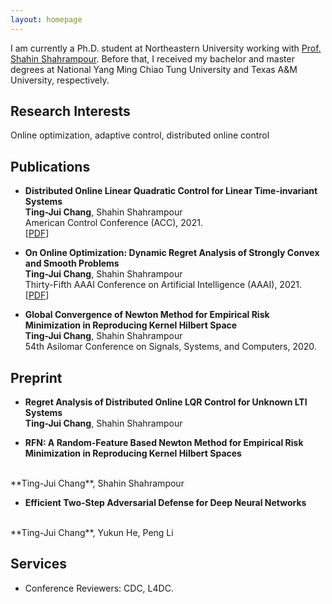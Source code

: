 ```yaml
---
layout: homepage
---
```


I am currently a Ph.D. student at Northeastern University working with [Prof. Shahin Shahrampour](https://shahrampour.sites.northeastern.edu/). Before that, I received my bachelor and master degrees at National Yang Ming Chiao Tung University and Texas A&M University, respectively.

## Research Interests

Online optimization, adaptive control, distributed online control


## Publications

- **Distributed Online Linear Quadratic Control for Linear Time-invariant Systems**
  <br>
  **Ting-Jui Chang**, Shahin Shahrampour
  <br>
  American Control Conference (ACC), 2021.
  <br>
  [[PDF](https://arxiv.org/abs/2009.13749)]

- **On Online Optimization: Dynamic Regret Analysis of Strongly Convex and Smooth Problems**
  <br>
  **Ting-Jui Chang**, Shahin Shahrampour
  <br>
  Thirty-Fifth AAAI Conference on Artificial Intelligence (AAAI), 2021.
  <br>
  [[PDF](https://ojs.aaai.org/index.php/AAAI/article/view/16858)]

- **Global Convergence of Newton Method for Empirical Risk Minimization in Reproducing Kernel 
Hilbert Space**
  <br>
  **Ting-Jui Chang**, Shahin Shahrampour
  <br>
  54th Asilomar Conference on Signals, Systems, and Computers, 2020.
  <br>
 
## Preprint

- **Regret Analysis of Distributed Online LQR Control for Unknown LTI Systems**
  <br>
  **Ting-Jui Chang**, Shahin Shahrampour
  <br>
  
 - **RFN: A Random-Feature Based Newton Method for Empirical Risk Minimization in Reproducing 
Kernel Hilbert Spaces**
  <br>
  **Ting-Jui Chang**, Shahin Shahrampour
  <br>
  
 - **Efficient Two-Step Adversarial Defense for Deep Neural Networks**
  <br>
  **Ting-Jui Chang**, Yukun He, Peng Li
  <br>

## Services

- Conference Reviewers: CDC, L4DC.

